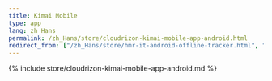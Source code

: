 ```yaml
---
title: Kimai Mobile
type: app 
lang: zh_Hans
permalink: /zh_Hans/store/cloudrizon-kimai-mobile-app-android.html
redirect_from: ["/zh_Hans/store/hmr-it-android-offline-tracker.html", "/zh_Hans/store/mr-software-android-offline-tracker.html"]
---
```


{% include store/cloudrizon-kimai-mobile-app-android.md %}
